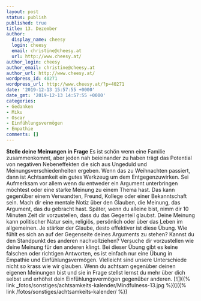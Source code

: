 ```yaml
---
layout: post
status: publish
published: true
title: 13. Dezember
author:
  display_name: cheesy
  login: cheesy
  email: christine@cheesy.at
  url: http://www.cheesy.at/
author_login: cheesy
author_email: christine@cheesy.at
author_url: http://www.cheesy.at/
wordpress_id: 40271
wordpress_url: http://www.cheesy.at/?p=40271
date: '2019-12-13 15:57:55 +0000'
date_gmt: '2019-12-13 14:57:55 +0000'
categories:
- Gedanken
- Miku
- Oscar
- Einfühlungsvermögen
- Empathie
comments: []
---
```

 **Stelle deine Meinungen in Frage**
Es ist schön wenn eine Familie zusammenkommt, aber jeden nah beieinander zu haben trägt das Potential von negativen Nebeneffekten die sich aus Ungeduld und Meinungsverschiedenheiten ergeben. Wenn das zu Weihnachten passiert, dann ist Achtsamkeit ein gutes Werkzeug um dem Entgegenzuwirken.
Sei Aufmerksam vor allem wenn du entweder ein Argument unterbringen möchtest oder eine starke Meinung zu einem Thema hast. Das kann gegenüber einem Verwandten, Freund, Kollege oder einer Bekanntschaft sein. Mach dir eine mentale Notiz über den Glauben, die Meinung, das Argument, das du gebracht hast. Später, wenn du alleine bist, nimm dir 10 Minuten Zeit dir vorzustellen, dass du das Gegenteil glaubst.
Deine Meinung kann politischer Natur sein, religiös, persönlich oder über das Leben im allgemeinen. Je stärker der Glaube, desto effektiver ist diese Übung.
Wie fühlt es sich an auf der Gegenseite deines Arguments zu stehen? Kannst du den Standpunkt des anderen nachvollziehen? Versuche dir vorzustellen wie deine Meinung für den anderen klingt. Bei dieser Übung gibt es keine falschen oder richtigen Antworten, es ist einfach nur eine Übung in Empathie und Einfühlungsvermögen. Vielleicht sind unsere Unterschiede nicht so krass wie wir glauben.
Wenn du achtsam gegenüber deinen eigenen Meinungen bist und sie in Frage stellst lernst du mehr über dich selbst und erhöhst dein Einfühlungsvermögen gegenüber anderen.
[![]({% link _fotos/sonstiges/achtsamkeits-kalender/Mindfulness-13.jpg %})]({% link /fotos/sonstiges/achtsamkeits-kalender/ %})
